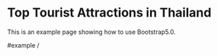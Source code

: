 Top Tourist Attractions in Thailand
===============
This is an example page showing how to use Bootstrap5.0.

#example
/<img class="img-fluid img -thumbnail" src=""/>